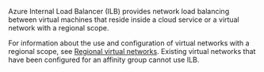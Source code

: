 Azure Internal Load Balancer (ILB) provides network load balancing between virtual machines that reside inside a cloud service or a virtual network with a regional scope.

For information about the use and configuration of virtual networks with a regional scope, see [Regional virtual networks](../articles/virtual-network/virtual-networks-migrate-to-regional-vnet.md). Existing virtual networks that have been configured for an affinity group cannot use ILB.
<!-- Update_Description: wording update -->
<!-- ms.date: 12/11/2017 -->